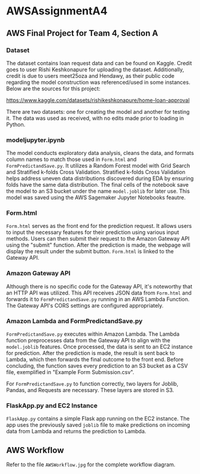 # AWSAssignmentA4
## AWS Final Project for Team 4, Section A

### Dataset
The dataset contains loan request data and can be found on Kaggle. Credit goes to user Rishi Keshkonapure for uploading the dataset. Additionally, credit is due to users meet25oza and Hendawy, as their public code regarding the model construction was referenced/used in some instances. Below are the sources for this project:

https://www.kaggle.com/datasets/rishikeshkonapure/home-loan-approval

There are two datasets: one for creating the model and another for testing it. The data was used as received, with no edits made prior to loading in Python.

### modeljupyter.ipynb
The model conducts exploratory data analysis, cleans the data, and formats column names to match those used in `Form.html` and `FormPredictandSave.py`. It utilizes a Random Forest model with Grid Search and Stratified k-folds Cross Validation. Stratified k-folds Cross Validation helps address uneven data distributions discovered during EDA by ensuring folds have the same data distribution. The final cells of the notebook save the model to an S3 bucket under the name `model.joblib` for later use. This model was saved using the AWS Sagemaker Jupyter Notebooks feautre.

### Form.html
`Form.html` serves as the front end for the prediction request. It allows users to input the necessary features for their prediction using various input methods. Users can then submit their request to the Amazon Gateway API using the "submit" function. After the prediction is made, the webpage will display the result under the submit button. `Form.html` is linked to the Gateway API.

### Amazon Gateway API
Although there is no specific code for the Gateway API, it's noteworthy that an HTTP API was utilized. This API receives JSON data from `Form.html` and forwards it to `FormPredictandSave.py` running in an AWS Lambda Function. The Gateway API's CORS settings are configured appropriately.

### Amazon Lambda and FormPredictandSave.py
`FormPredictandSave.py` executes within Amazon Lambda. The Lambda function preprocesses data from the Gateway API to align with the `model.joblib` features. Once processed, the data is sent to an EC2 instance for prediction. After the prediction is made, the result is sent back to Lambda, which then forwards the final outcome to the front end. Before concluding, the function saves every prediction to an S3 bucket as a CSV file, exemplified in "Example Form Submission.csv".

For `FormPredictandSave.py` to function correctly, two layers for Joblib, Pandas, and Requests are necessary. These layers are stored in S3.

### FlaskApp.py and EC2 Instance
`FlaskApp.py` contains a simple Flask app running on the EC2 instance. The app uses the previously saved `joblib` file to make predictions on incoming data from Lambda and returns the prediction to Lambda.

## AWS Workflow
Refer to the file `AWSWorkflow.jpg` for the complete workflow diagram.

